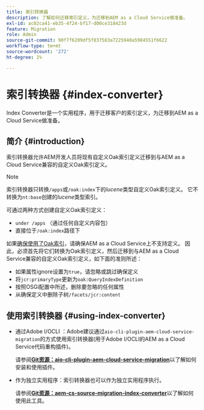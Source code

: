 ```yaml
---
title: 索引转换器
description: 了解如何迁移索引定义，为迁移到AEM as a Cloud Service做准备。
exl-id: ac02ca41-eb35-4f24-bf17-d00ce318423d
feature: Migration
role: Admin
source-git-commit: 90f7f6209df5f837583a7225940a5984551f6622
workflow-type: tm+mt
source-wordcount: '272'
ht-degree: 1%

---
```


# 索引转换器 {#index-converter}

Index Converter是一个实用程序，用于迁移客户的索引定义，为迁移到AEM as a Cloud Service做准备。

## 简介 {#introduction}

索引转换器允许AEM开发人员将现有自定义Oak索引定义迁移到与AEM as a Cloud Service兼容的自定义Oak索引定义。

>[!NOTE]
>索引转换器只转换`/apps`或`/oak:index`下的&#x200B;*lucene*&#x200B;类型自定义Oak索引定义。 它不转换为`nt:base`创建的&#x200B;*lucene*&#x200B;类型索引。

可通过两种方式创建自定义Oak索引定义：

* `under /apps` （通过任何自定义内容包）
* 直接位于`/oak:index`路径下

如果[确保使用了Oak索引](https://adobe-consulting-services.github.io/acs-aem-commons/features/ensure-oak-index/index.html)，请确保AEM as a Cloud Service上不支持定义。 因此，必须首先将它们转换为Oak索引定义，然后迁移到与AEM as a Cloud Service兼容的自定义Oak索引定义，如下面的准则所述：

* 如果属性ignore设置为`true`，请忽略或跳过确保定义
* 将`jcr:primaryType`更新为`oak:QueryIndexDefinition`
* 按照OSGi配置中所述，删除要忽略的任何属性
* 从确保定义中删除子树`/facets/jcr:content`

## 使用索引转换器 {#using-index-converter}

* 通过Adobe I/OCLI ：Adobe建议通过`aio-cli-plugin-aem-cloud-service-migration`的方式使用索引转换器(用于Adobe I/OCLI的AEM as a Cloud Service代码重构插件)。

  请参阅&#x200B;**[Git资源：aio-cli-plugin-aem-cloud-service-migration](https://github.com/adobe/aio-cli-plugin-aem-cloud-service-migration#introduction)**&#x200B;以了解如何安装和使用插件。

* 作为独立实用程序：索引转换器也可以作为独立实用程序执行。

  请参阅&#x200B;**[Git资源：aem-cs-source-migration-index-converter](https://github.com/adobe/aem-cloud-service-source-migration/tree/master/packages/index-converter)**&#x200B;以了解如何使用此工具。

